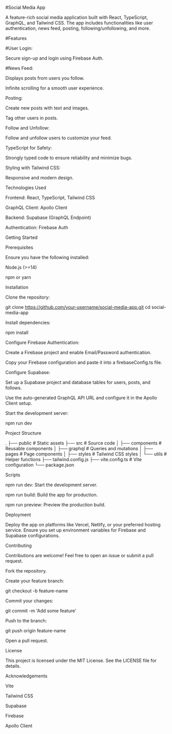 #Social Media App

A feature-rich social media application built with React, TypeScript, GraphQL, and Tailwind CSS. The app includes functionalities like user authentication, news feed, posting, following/unfollowing, and more.

#Features

#User Login:

Secure sign-up and login using Firebase Auth.

#News Feed:

Displays posts from users you follow.

Infinite scrolling for a smooth user experience.

Posting:

Create new posts with text and images.

Tag other users in posts.

Follow and Unfollow:

Follow and unfollow users to customize your feed.

TypeScript for Safety:

Strongly typed code to ensure reliability and minimize bugs.

Styling with Tailwind CSS:

Responsive and modern design.

Technologies Used

Frontend: React, TypeScript, Tailwind CSS

GraphQL Client: Apollo Client

Backend: Supabase (GraphQL Endpoint)

Authentication: Firebase Auth

Getting Started

Prerequisites

Ensure you have the following installed:

Node.js (>=14)

npm or yarn

Installation

Clone the repository:

git clone https://github.com/your-username/social-media-app.git
cd social-media-app

Install dependencies:

npm install

Configure Firebase Authentication:

Create a Firebase project and enable Email/Password authentication.

Copy your Firebase configuration and paste it into a firebaseConfig.ts file.

Configure Supabase:

Set up a Supabase project and database tables for users, posts, and follows.

Use the auto-generated GraphQL API URL and configure it in the Apollo Client setup.

Start the development server:

npm run dev

Project Structure

.
├── public          # Static assets
├── src             # Source code
│   ├── components  # Reusable components
│   ├── graphql     # Queries and mutations
│   ├── pages       # Page components
│   ├── styles      # Tailwind CSS styles
│   └── utils       # Helper functions
├── tailwind.config.js
├── vite.config.ts  # Vite configuration
└── package.json

Scripts

npm run dev: Start the development server.

npm run build: Build the app for production.

npm run preview: Preview the production build.

Deployment

Deploy the app on platforms like Vercel, Netlify, or your preferred hosting service. Ensure you set up environment variables for Firebase and Supabase configurations.

Contributing

Contributions are welcome! Feel free to open an issue or submit a pull request.

Fork the repository.

Create your feature branch:

git checkout -b feature-name

Commit your changes:

git commit -m 'Add some feature'

Push to the branch:

git push origin feature-name

Open a pull request.

License

This project is licensed under the MIT License. See the LICENSE file for details.

Acknowledgements

Vite

Tailwind CSS

Supabase

Firebase

Apollo Client

